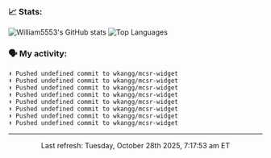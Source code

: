 ### 📈 Stats:
![William5553's GitHub stats](https://gh-readme-stats-git-main-william5553s-projects.vercel.app/api?username=wkangg&show_icons=true&theme=dark&include_all_commits=true&count_private=true&hide_border=true)
![Top Languages](https://gh-readme-stats-git-main-william5553s-projects.vercel.app/api/top-langs/?username=wkangg&langs_count=10&layout=compact&theme=dark&include_all_commits=true&count_private=true&hide_border=true)

### 🗣 My activity:
```
⬆️ Pushed undefined commit to wkangg/mcsr-widget
⬆️ Pushed undefined commit to wkangg/mcsr-widget
⬆️ Pushed undefined commit to wkangg/mcsr-widget
⬆️ Pushed undefined commit to wkangg/mcsr-widget
⬆️ Pushed undefined commit to wkangg/mcsr-widget
⬆️ Pushed undefined commit to wkangg/mcsr-widget
⬆️ Pushed undefined commit to wkangg/mcsr-widget
⬆️ Pushed undefined commit to wkangg/mcsr-widget
```

------------
<p align="center">Last refresh: Tuesday, October 28th 2025, 7:17:53 am ET</p>
